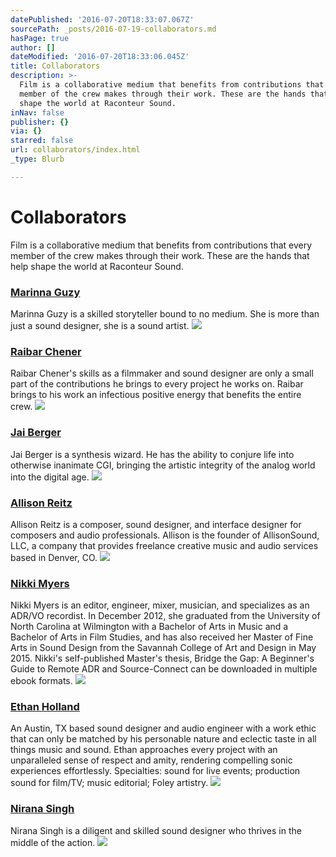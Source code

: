 ```yaml
---
datePublished: '2016-07-20T18:33:07.067Z'
sourcePath: _posts/2016-07-19-collaborators.md
hasPage: true
author: []
dateModified: '2016-07-20T18:33:06.045Z'
title: Collaborators
description: >-
  Film is a collaborative medium that benefits from contributions that every
  member of the crew makes through their work. These are the hands that help
  shape the world at Raconteur Sound.
inNav: false
publisher: {}
via: {}
starred: false
url: collaborators/index.html
_type: Blurb

---
```

# Collaborators

Film is a collaborative medium that benefits from contributions that every member of the crew makes through their work. These are the hands that help shape the world at Raconteur Sound.

### [Marinna Guzy][0]

Marinna Guzy is a skilled storyteller bound to no medium. She is more than just a sound designer, she is a sound artist.
![](https://the-grid-user-content.s3-us-west-2.amazonaws.com/293e5047-7425-49ad-9996-bbdff6bc1833.jpg)

### [Raibar Chener][1]

Raibar Chener's skills as a filmmaker and sound designer are only a small part of the contributions he brings to every project he works on. Raibar brings to his work an infectious positive energy that benefits the entire crew.
![](https://the-grid-user-content.s3-us-west-2.amazonaws.com/501c0e33-f2d7-4456-a89c-5ee84d91fdb1.jpg)

### [Jai Berger][2]

Jai Berger is a synthesis wizard. He has the ability to conjure life into otherwise inanimate CGI, bringing the artistic integrity of the analog world into the digital age.
![](https://the-grid-user-content.s3-us-west-2.amazonaws.com/b5d6ad2e-b34b-493b-bd9a-78ac6b18fa7e.jpg)

### [Allison Reitz][3]

Allison Reitz is a composer, sound designer, and interface designer for composers and audio professionals. Allison is the founder of AllisonSound, LLC, a company that provides freelance creative music and audio services based in Denver, CO.
![](https://s3-us-west-2.amazonaws.com/the-grid-img/p/126d093f6fbc5179a1f9149ad8c0da3cd2790736.jpg)

### [Nikki Myers][4]

Nikki Myers is an editor, engineer, mixer, musician, and specializes as an ADR/VO recordist. In December 2012, she graduated from the University of North Carolina at Wilmington with a Bachelor of Arts in Music and a Bachelor of Arts in Film Studies, and has also received her Master of Fine Arts in Sound Design from the Savannah College of Art and Design in May 2015\. Nikki's self-published Master's thesis, Bridge the Gap: A Beginner's Guide to Remote ADR and Source-Connect can be downloaded in multiple ebook formats.
![](https://the-grid-user-content.s3-us-west-2.amazonaws.com/43a3fa09-8319-4e41-9950-b8fc1f3087d2.jpg)

### [Ethan Holland][5]

An Austin, TX based sound designer and audio engineer with a work ethic that can only be matched by his personable nature and eclectic taste in all things music and sound. Ethan approaches every project with an unparalleled sense of respect and amity, rendering compelling sonic experiences effortlessly. Specialties: sound for live events; production sound for film/TV; music editorial; Foley artistry.
![](https://s3-us-west-2.amazonaws.com/the-grid-img/p/3d7bdb0dc7e8ff0dce9f08c2783c29b7075d969d.jpg)

### [Nirana Singh][6]

Nirana Singh is a diligent and skilled sound designer who thrives in the middle of the action.
![](https://s3-us-west-2.amazonaws.com/the-grid-img/p/945e351b10a70408dce69078501869a114b0d718.jpg)

[0]: http://mg-raconteur.com/
[1]: http://raibarchener.com/
[2]: http://jaibergeraudio.com/
[3]: http://allisonsound.com/
[4]: http://nikkimyerssound.com/
[5]: http://ethanhollandsound.com/
[6]: http://njssound.com/